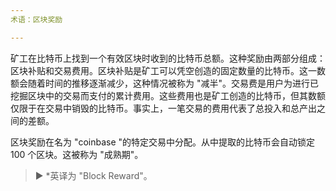 ```yaml
---
术语：区块奖励

---
```

矿工在比特币上找到一个有效区块时收到的比特币总额。这种奖励由两部分组成：区块补贴和交易费用。区块补贴是矿工可以凭空创造的固定数量的比特币。这一数额会随着时间的推移逐渐减少，这种情况被称为 "减半"。交易费是用户为进行已挖掘区块中的交易而支付的累计费用。这些费用也是矿工创造的比特币，但其数额仅限于在交易中销毁的比特币。事实上，一笔交易的费用代表了总投入和总产出之间的差额。

区块奖励在名为 "coinbase "的特定交易中分配。从中提取的比特币会自动锁定 100 个区块。这被称为 "成熟期"。

> ► *英译为 "Block Reward"。
